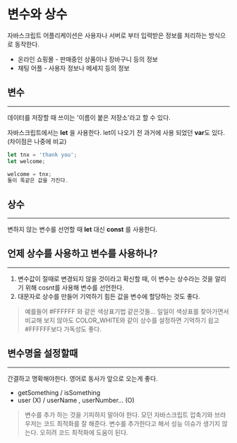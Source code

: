# 변수와 상수

자바스크립트 어플리케이션은 사용자나 서버로 부터 입력받은 정보를 처리하는 방식으로 동작한다.

- 온라인 쇼핑몰 - 판매중인 상품이나 장바구니 등의 정보
- 채팅 어플 - 사용자 정보나 메세지 등의 정보

## 변수
---
데이터를 저장할 때 쓰이는 '이름이 붙은 저장소'라고 할 수 있다. 

자바스크립트에서는 **let** 을 사용한다.
let이 나오기 전 과거에 사용 되었던 **var**도 있다.  (차이점은 나중에 비교)

```javascript
let tnx = 'thank you';
let welcome;

welcome = tnx;
둘이 똑같은 값을 가진다.
```

## 상수 
---
변하지 않는 변수를 선언할 때 **let** 대신 **const** 를 사용한다.

## 언제 상수를 사용하고 변수를 사용하나? 
---
1. 변수값이 절때로 변경되지 않을 것이라고 확신할 때, 이 변수는 상수라는 것을 알리기 위해 cosnt를 사용해 변수를 선언한다.
2. 대문자로 상수를 만들어 기억하기 힘든 값을 변수에 할당하는 것도 좋다.

> 예를들어 #FFFFFF 와 같은 색상표기법 같은것들... 
일일이 색상표를 찾아가면서 비교해 보지 않아도 COLOR_WHITE와 같이 상수를 설정하면 기억하기 쉽고 #FFFFFF보다 가독성도 좋다.

## 변수명을 설정할때
---
간결하고 명확해야한다.
영어로 동사가 앞으로 오는게 좋다.

- getSomething / isSomething
- user (X) / userName , userNumber... (O)

> 변수를 추가 하는 것을 기피하지 말아야 한다. 모던 자바스크립트 압축기와 브라우저는 코드 최적화를 잘 해준다. 변수를 추가한다고 해서 성능 이슈가 생기지 않는다. 오히려 코드 최적화에 도움이 된다. 